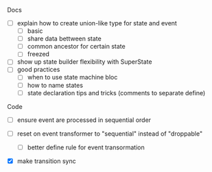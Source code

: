 Docs
* [ ] explain how to create union-like type for state and event
  * [ ] basic
  * [ ] share data bettween state
  * [ ] common ancestor for certain state
  * [ ] freezed
* [ ] show up state builder flexibility with SuperState
* [ ] good practices
  - [ ] when to use state machine bloc
  - [ ] how to name states
  - [ ] state declaration tips and tricks (comments to separate define)

Code
* [ ] ensure event are processed in sequential order
* [ ] reset on event transformer to "sequential" instead of "droppable"
  - [ ] better define rule for event transormation
* [X] make transition sync


